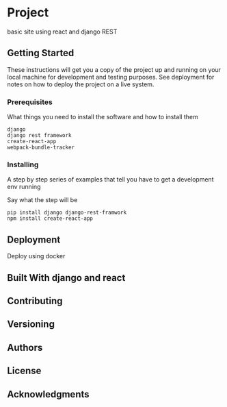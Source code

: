 # Project

basic site using react and django REST

## Getting Started

These instructions will get you a copy of the project up and running on your local machine for development and testing purposes. See deployment for notes on how to deploy the project on a live system.

### Prerequisites

What things you need to install the software and how to install them

```
django
django rest framework
create-react-app
webpack-bundle-tracker
```

### Installing

A step by step series of examples that tell you have to get a development env running

Say what the step will be

```
pip install django django-rest-framwork
npm install create-react-app
```



<!-- End with an example of getting some data out of the system or using it for a little demo -->

<!-- ## Running the tests

Explain how to run the automated tests for this system

### Break down into end to end tests

Explain what these tests test and why

```
Give an example
```

### And coding style tests

Explain what these tests test and why

```
Give an example
```
 -->
## Deployment

Deploy using docker

## Built With django and react


## Contributing


## Versioning



## Authors


## License


## Acknowledgments



